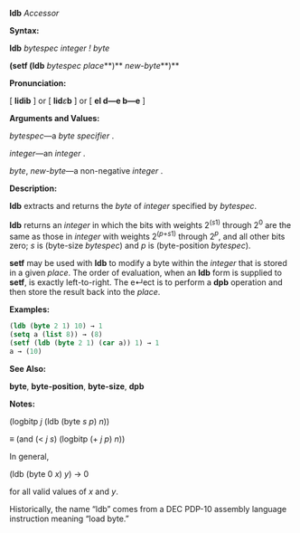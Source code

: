 **ldb** *Accessor* 



**Syntax:** 



**ldb** *bytespec integer ! byte* 



**(setf (ldb** *bytespec place***)** *new-byte***)** 



**Pronunciation:** 



[ **lidib** ] or [ **lid***ε***b** ] or [ **el d—e b—e** ] 



**Arguments and Values:** 



*bytespec*—a *byte specifier* . 



*integer*—an *integer* . 



*byte*, *new-byte*—a non-negative *integer* . 



**Description:** 



**ldb** extracts and returns the *byte* of *integer* specified by *bytespec*. 



**ldb** returns an <i>integer</i> in which the bits with weights 2<sup>(<i>s</i>1)</sup> through 2<sup>0</sup> are the same as those in <i>integer</i> with weights 2<sup>(<i>p</i>+<i>s</i>1)</sup> through 2<i><sup>p</sup></i>, and all other bits zero; <i>s</i> is (byte-size <i>bytespec</i>) and <i>p</i> is (byte-position <i>bytespec</i>). 



**setf** may be used with **ldb** to modify a byte within the *integer* that is stored in a given *place*. The order of evaluation, when an **ldb** form is supplied to **setf**, is exactly left-to-right. The e↵ect is to perform a **dpb** operation and then store the result back into the *place*. 



**Examples:**
```lisp
(ldb (byte 2 1) 10) → 1 
(setq a (list 8)) → (8) 
(setf (ldb (byte 2 1) (car a)) 1) → 1 
a → (10) 
```
**See Also:** 



**byte**, **byte-position**, **byte-size**, **dpb** 







 



 



**Notes:** 



(logbitp *j* (ldb (byte *s p*) *n*)) 



≡ (and (&lt; *j s*) (logbitp (+ *j p*) *n*)) 



In general, 



(ldb (byte 0 *x*) *y*) → 0 



for all valid values of *x* and *y*. 



Historically, the name “ldb” comes from a DEC PDP-10 assembly language instruction meaning “load byte.” 



